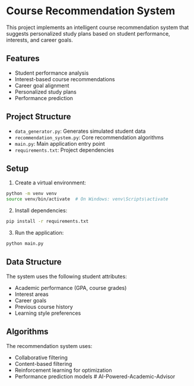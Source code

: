 # Course Recommendation System

This project implements an intelligent course recommendation system that suggests personalized study plans based on student performance, interests, and career goals.

## Features

- Student performance analysis
- Interest-based course recommendations
- Career goal alignment
- Personalized study plans
- Performance prediction

## Project Structure

- `data_generator.py`: Generates simulated student data
- `recommendation_system.py`: Core recommendation algorithms
- `main.py`: Main application entry point
- `requirements.txt`: Project dependencies

## Setup

1. Create a virtual environment:
```bash
python -m venv venv
source venv/bin/activate  # On Windows: venv\Scripts\activate
```

2. Install dependencies:
```bash
pip install -r requirements.txt
```

3. Run the application:
```bash
python main.py
```

## Data Structure

The system uses the following student attributes:
- Academic performance (GPA, course grades)
- Interest areas
- Career goals
- Previous course history
- Learning style preferences

## Algorithms

The recommendation system uses:
- Collaborative filtering
- Content-based filtering
- Reinforcement learning for optimization
- Performance prediction models #   A I - P o w e r e d - A c a d e m i c - A d v i s o r  
 